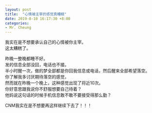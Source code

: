 ```yaml
---
layout: post
title:  "心情被主宰的感觉真糟糕"
date: 2019-8-10 16:17:30 +8:00
categories: 
- Mr. Cheung
---
```


我实在是不想要承认自己的心情被你主宰。  
这太糟糕了。  
  
昨晚一整晚都睡不好。  
发的信息全部没回，电话也不接。  
半小时醒一次，做的梦全部都是你回我信息或电话，然后醒来全部希望落空。  
你了解我多讨厌期待落空的感觉，  
然而就在昨晚一个晚上，这种感觉出现了将近10次。  
你好意思跟我说你不舒服想要自己待着？  
他妈说这句话的时候手机信息敢不敢不要接受得那么勤？  

CNM我实在是不想要再这样继续下去了！！！